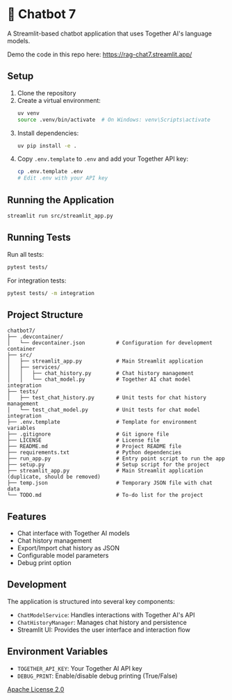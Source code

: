 # 💬 Chatbot 7

A Streamlit-based chatbot application that uses Together AI's language models.

Demo the code in this repo here: https://rag-chat7.streamlit.app/

## Setup

1. Clone the repository
2. Create a virtual environment:
    ```bash
    uv venv
    source .venv/bin/activate  # On Windows: venv\Scripts\activate
    ```
3. Install dependencies:
    ```bash
    uv pip install -e .
    ```
4. Copy `.env.template` to `.env` and add your Together API key:
    ```bash
    cp .env.template .env
    # Edit .env with your API key
    ```

## Running the Application

```bash
streamlit run src/streamlit_app.py
```

## Running Tests

Run all tests:

```bash
pytest tests/
```

For integration tests:

```bash
pytest tests/ -m integration
```

## Project Structure

```
chatbot7/
├── .devcontainer/
│   └── devcontainer.json          # Configuration for development container
├── src/
│   ├── streamlit_app.py           # Main Streamlit application
│   ├── services/
│   │   ├── chat_history.py        # Chat history management
│   │   └── chat_model.py          # Together AI chat model integration
├── tests/
│   ├── test_chat_history.py       # Unit tests for chat history management
│   └── test_chat_model.py         # Unit tests for chat model integration
├── .env.template                  # Template for environment variables
├── .gitignore                     # Git ignore file
├── LICENSE                        # License file
├── README.md                      # Project README file
├── requirements.txt               # Python dependencies
├── run_app.py                     # Entry point script to run the app
├── setup.py                       # Setup script for the project
├── streamlit_app.py               # Main Streamlit application (duplicate, should be removed)
├── temp.json                      # Temporary JSON file with chat data
└── TODO.md                        # To-do list for the project
```

## Features

-   Chat interface with Together AI models
-   Chat history management
-   Export/Import chat history as JSON
-   Configurable model parameters
-   Debug print option

## Development

The application is structured into several key components:

-   `ChatModelService`: Handles interactions with Together AI's API
-   `ChatHistoryManager`: Manages chat history and persistence
-   Streamlit UI: Provides the user interface and interaction flow

## Environment Variables

-   `TOGETHER_API_KEY`: Your Together AI API key
-   `DEBUG_PRINT`: Enable/disable debug printing (True/False)

[Apache License 2.0](LICENSE)
